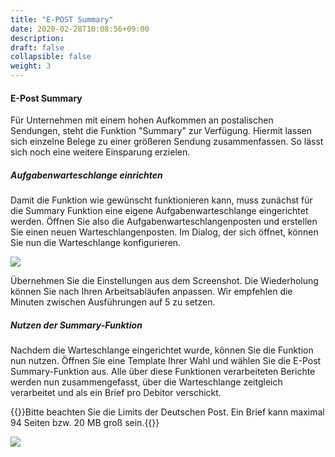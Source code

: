 ```yaml
---
title: "E-POST Summary"
date: 2020-02-28T10:08:56+09:00
description: 
draft: false
collapsible: false
weight: 3
---
```


#### E-Post Summary

Für Unternehmen mit einem hohen Aufkommen an postalischen Sendungen, steht die Funktion "Summary" zur Verfügung. Hiermit lassen sich einzelne Belege zu einer größeren Sendung zusammenfassen. So lässt sich noch eine weitere Einsparung erzielen.

##### Aufgabenwarteschlange einrichten

Damit die Funktion wie gewünscht funktionieren kann, muss zunächst für die Summary Funktion eine eigene Aufgabenwarteschlange eingerichtet werden. Öffnen Sie also die Aufgabenwarteschlangenposten und erstellen Sie einen neuen Warteschlangenposten. Im Dialog, der sich öffnet, können Sie nun die Warteschlange konfigurieren.

![](/images/connectornav/epost/summary_queue.png)

Übernehmen Sie die Einstellungen aus dem Screenshot. Die Wiederholung können Sie nach Ihren Arbeitsabläufen anpassen. Wir empfehlen die Minuten zwischen Ausführungen auf 5 zu setzen.

##### Nutzen der Summary-Funktion

Nachdem die Warteschlange eingerichtet wurde, können Sie die Funktion nun nutzen. Öffnen Sie eine Template Ihrer Wahl und wählen Sie die E-Post Summary-Funktion aus. Alle über diese Funktionen verarbeiteten Berichte werden nun zusammengefasst, über die Warteschlange zeitgleich verarbeitet und als ein Brief pro Debitor verschickt.

{{<notice info>}}Bitte beachten Sie die Limits der Deutschen Post. Ein Brief kann maximal 94 Seiten bzw. 20 MB groß sein.{{</notice>}}

![](/images/connectornav/epost/summary_nutzen.png)